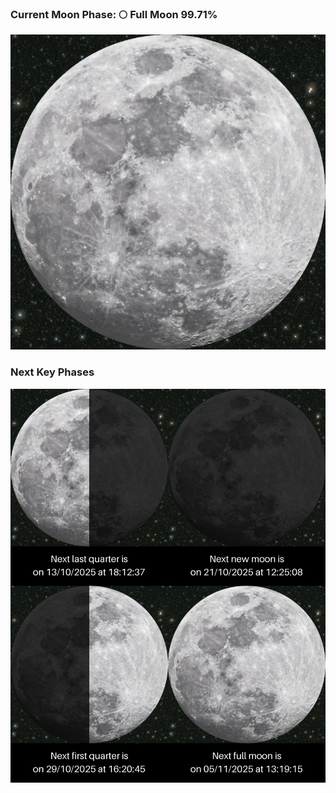### Current Moon Phase: 🌕 Full Moon 99.71%
![Moon Phase](moonphase.png)
### Next Key Phases
![Gallery](gallery.png)
